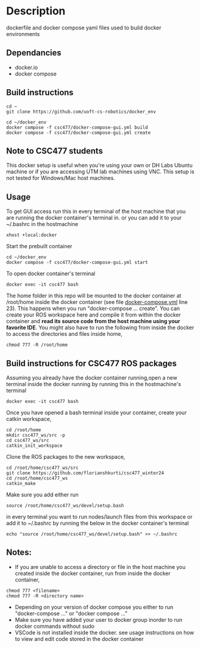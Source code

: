 # Description 
dockerfile and docker compose yaml files used to build docker environments 

## Dependancies
- docker.io
- docker compose 

## Build instructions 
```
cd ~
git clone https://github.com/uoft-cs-robotics/docker_env
```

```
cd ~/docker_env 
docker compose -f csc477/docker-compose-gui.yml build
docker compose -f csc477/docker-compose-gui.yml create
```
## Note to CSC477 students 
This docker setup is useful when you're using your own or DH Labs Ubuntu machine or if you are accessing UTM lab machines using VNC. This setup is not tested for Windows/Mac host machines. 


## Usage 


To get GUI access run this in every terminal of the host machine that you are running the docker container's terminal in. or you can add it to your ~/.bashrc in the hostmachine 

```
xhost +local:docker
```

Start the prebuilt container 
```
cd ~/docker_env 
docker compose -f csc477/docker-compose-gui.yml start
```

To open docker container's terminal 
```
docker exec -it csc477 bash 
```

The home folder in this repo will be mounted to the docker container at /root/home inside the docker container (see file [docker-compose.yml](csc477/docker-compose.yml) line 23). This happens when you run "docker-compose ... create". You can create your ROS workspace here and compile it from within the docker container and <b>read its source code from the host machine using your favorite IDE</b>. You might also have to run the following from inside the docker to access the directories and files inside home, 
```
chmod 777 -R /root/home
```

## Build instructions for CSC477 ROS packages 

Assuming you already have the docker container running,open a new terminal inside the docker running by running this in the hostmachine's terminal 
```
docker exec -it csc477 bash 
```
Once you have opened a bash terminal inside your container, create your catkin workspace, 

```
cd /root/home 
mkdir csc477_ws/src -p 
cd csc477_ws/src 
catkin_init_workspace
```

Clone the ROS packages to the new workspace, 
```
cd /root/home/csc477_ws/src 
git clone https://github.com/florianshkurti/csc477_winter24
cd /root/home/csc477_ws 
catkin_make
```

Make sure you add either run 
```
source /root/home/csc477_ws/devel/setup.bash 
```
in every terminal you want to run nodes/launch files from this workspace or add it to ~/.bashrc by running the below in the docker container's terminal

```
echo "source /root/home/csc477_ws/devel/setup.bash" >> ~/.bashrc
```

## Notes: 
- If you are unable to access a directory or file in the host machine you created inside the docker container, run from inside the docker container,
```
chmod 777 <filename>
chmod 777 -R <directory name>
```
- Depending on your version of docker compose you either to run "docker-compose ..." or "docker compose ..."
- Make sure you have added your user to docker group inorder to run docker commands without sudo 
- VSCode is not installed inside the docker. see usage instructions on how to view and edit code stored in the docker container
